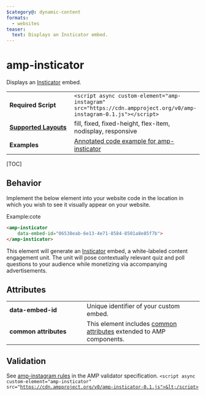 ```yaml
---
$category@: dynamic-content
formats:
  - websites
teaser:
  text: Displays an Insticator embed.
---
```

<!---
Copyright 2019 The AMP HTML Authors. All Rights Reserved.

Licensed under the Apache License, Version 2.0 (the "License");
you may not use this file except in compliance with the License.
You may obtain a copy of the License at

      http://www.apache.org/licenses/LICENSE-2.0

Unless required by applicable law or agreed to in writing, software
distributed under the License is distributed on an "AS-IS" BASIS,
WITHOUT WARRANTIES OR CONDITIONS OF ANY KIND, either express or implied.
See the License for the specific language governing permissions and
limitations under the License.
-->

# amp-insticator

Displays an <a href="https://www.insticator.com">Insticator</a> embed.

<table>
  <tr>
    <td width="40%"><strong>Required Script</strong></td>
    <td><code>&lt;script async custom-element="amp-instagram" src="https://cdn.ampproject.org/v0/amp-instagram-0.1.js">&lt;/script></code></td>
  </tr>
  <tr>
    <td class="col-fourty"><strong><a href="https://www.ampproject.org/docs/guides/responsive/control_layout.html">Supported Layouts</a></strong></td>
    <td>fill, fixed, fixed-height, flex-item, nodisplay, responsive</td>
  </tr>
  <tr>
    <td width="40%"><strong>Examples</strong></td>
    <td><a href="https://ampbyexample.com/components/amp-insticator/">Annotated code example for amp-insticator</a></td>
  </tr>
</table>

[TOC]

## Behavior

Implement the below element into your website code in the location in which you wish to see it visually appear on your website. 

Example:cote
```html
<amp-insticator
    data-embed-id="06538eab-6e13-4e71-8584-8501a8e85f7b">
</amp-insticator>
```

This element will generate an <a href="https://www.insticator.com">Insticator</a> embed, a white-labeled content engagement unit. The unit will pose contextually relevant quiz and poll questions to your audience while monetizing via accompanying advertisements.

## Attributes

<table>
  <tr>
    <td width="40%"><strong>data-embed-id</strong></td>
    <td>Unique identifier of your custom embed.</td>
  </tr>
  <tr>
    <td width="40%"><strong>common attributes</strong></td>
    <td>This element includes <a href="https://www.ampproject.org/docs/reference/common_attributes">common attributes</a> extended to AMP components.</td>
  </tr>
</table>


## Validation

See [amp-instagram rules](https://github.com/ampproject/amphtml/blob/master/extensions/amp-instagram/validator-amp-instagram.protoascii) in the AMP validator specification.
<code>&lt;script async custom-element="amp-insticator" src="https://cdn.ampproject.org/v0/amp-insticator-0.1.js">&lt;/script></code>
